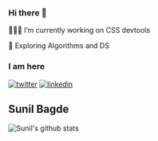 ### Hi there 👋

  👨🏻‍💻 I’m currently working on CSS devtools
 
  🧭 Exploring Algorithms and DS

### I am here

[![twitter](https://img.icons8.com/fluent/48/000000/twitter.png)][1] [![linkedin](https://img.icons8.com/fluent/48/000000/linkedin.png)][2]

[1]: https://twitter.com/thesunilbagde
[2]: https://www.linkedin.com/in/im-sunil/


## Sunil Bagde

![Sunil's github stats](https://github-readme-stats.vercel.app/api?username=thesunilbagde&count_private=true&show_icons=true&theme=react)
 
 
